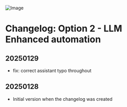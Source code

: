 ![Image](https://github.com/music-assistant/voice-support/blob/main/assets/music-assistant.png?raw=true)

# Changelog: Option 2 - LLM Enhanced automation

## 20250129

* fix: correct assistant typo throughout

## 20250128

* Initial version when the changelog was created
